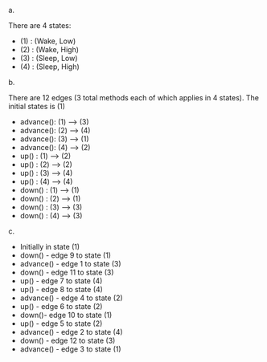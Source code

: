 a.

There are 4 states:
* (1) : (Wake, Low)
* (2) : (Wake, High)
* (3) : (Sleep, Low)
* (4) : (Sleep, High)

b.

There are 12 edges (3 total methods each of which applies in 4 states). The initial states is (1)

* advance(): (1) --> (3)
* advance(): (2) --> (4)
* advance(): (3) --> (1)
* advance(): (4) --> (2)
* up() : (1) --> (2)
* up() : (2) --> (2)
* up() : (3) --> (4)
* up() : (4) --> (4)
* down() : (1) --> (1)
* down() : (2) --> (1)
* down() : (3) --> (3)
* down() : (4) --> (3)

c.

* Initially in state (1)
* down() - edge 9 to state (1)
* advance() - edge 1 to state (3)
* down() - edge 11 to state (3)
* up() -  edge 7 to state (4)
* up() - edge 8 to state (4)
* advance() - edge 4 to state (2)
* up() - edge 6 to state (2)
* down()- edge 10 to state (1)
* up() - edge 5 to state (2)
* advance() - edge 2 to state (4)
* down() - edge 12 to state (3)
* advance() - edge 3 to state (1)